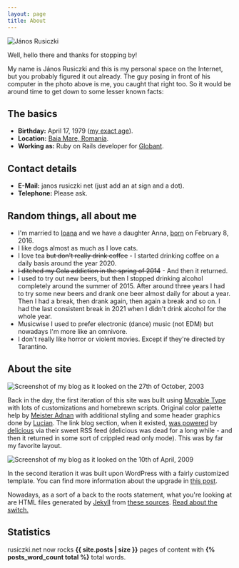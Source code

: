 ```yaml
---
layout: page
title: About
---
```

![János Rusiczki](https://content.rusiczki.net/2023/10/janos-rusiczki-1000x750.jpg "János Rusiczki")

Well, hello there and thanks for stopping by!

My name is János Rusiczki and this is my personal space on the Internet, but you probably figured it out already. The guy posing in front of his computer in the photo above is me, you caught that right too. So it would be around time to get down to some lesser known facts:

## The basics

- **Birthday:** April 17, 1979 ([my exact age](https://www.wolframalpha.com/input/?i=april+17,+1979)).
- **Location:** [Baia Mare, Romania](http://www.openstreetmap.org/?lat=47.6522&lon=23.5652&zoom=13&layers=M).
- **Working as:** Ruby on Rails developer for [Globant](https://www.globant.com/).

## Contact details

- **E-Mail:** janos rusiczki net (just add an at sign and a dot).
- **Telephone:** Please ask.

## Random things, all about me

- I'm married to [Ioana](http://www.flickr.com/photos/ioana) and we have a daughter Anna, [born](https://www.rusiczki.net/2016/02/08/rusiczki-anna-olivia/) on February 8, 2016.
- I like dogs almost as much as I love cats.
- I love tea ~~but don't really drink coffee~~ - I started drinking coffee on a daily basis around the year 2020.
- ~~I ditched my Cola addiction in the spring of 2014~~ - And then it returned.
- I used to try out new beers, but then I stopped drinking alcohol completely around the summer of 2015. After around three years I had to try some new beers and drank one beer almost daily for about a year. Then I had a break, then drank again, then again a break and so on. I had the last consistent break in 2021 when I didn't drink alcohol for the whole year.
- Musicwise I used to prefer electronic (dance) music (not EDM) but nowadays I'm more like an omnivore.
- I don't really like horror or violent movies. Except if they're directed by Tarantino.

## About the site

![Screenshot of my blog as it looked on the 27th of October, 2003](https://content.rusiczki.net/2022/12/weblog-screenshot-2003-10-27.png)

Back in the day, the first iteration of this site was built using [Movable Type](http://www.movabletype.org/) with lots of customizations and homebrewn scripts. Original color palette help by [Meister Adnan](http://www.adnan.ro/) with additional styling and some header graphics done by [Lucian](http://www.lucianmarin.se/). The link blog section, when it existed, [was powered](https://www.rusiczki.net/2004/10/02/the-brand-spanking-new-link-blog/) by [delicious](http://del.icio.us/) via their sweet RSS feed (delicious was dead for a long while - and then it returned in some sort of crippled read only mode). This was by far my favorite layout.

![Screenshot of my blog as it looked on the 10th of April, 2009](https://content.rusiczki.net/2022/12/weblog-screenshot-2009-04-10.png)

In the second iteration it was built upon WordPress with a fairly customized template. You can find more information about the upgrade in [this post](http://www.rusiczki.net/2009/04/02/keeping-up-with-the-times/).

Nowadays, as a sort of a back to the roots statement, what you're looking at are HTML files generated by [Jekyll](https://jekyllrb.com/) from [these sources](https://github.com/janosrusiczki/rusiczki.net). [Read about the switch.](http://www.rusiczki.net/2018/01/08/a-new-blogging-engine/)

## Statistics

rusiczki.net now rocks **{{ site.posts | size }}** pages of content with **{% posts_word_count total %}** total words.
